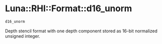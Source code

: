 # Luna::RHI::Format::d16_unorm

```c++
d16_unorm
```

Depth stencil format with one depth component stored as 16-bit normalized unsigned integer. 

